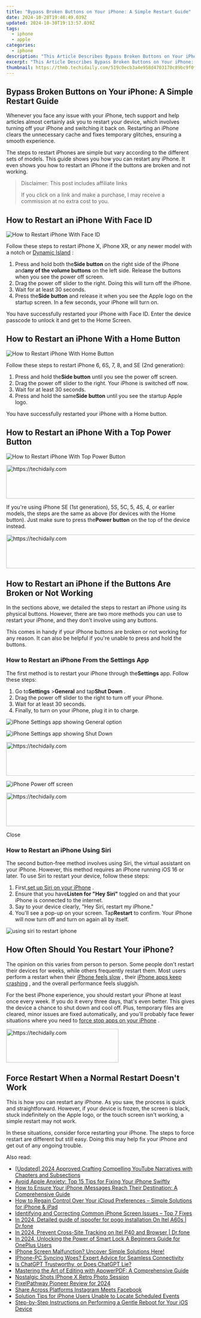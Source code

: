 ```yaml
---
title: "Bypass Broken Buttons on Your iPhone: A Simple Restart Guide"
date: 2024-10-28T19:48:49.039Z
updated: 2024-10-30T19:13:57.039Z
tags:
  - iphone
  - apple
categories:
  - iphone
description: "This Article Describes Bypass Broken Buttons on Your iPhone: A Simple Restart Guide"
excerpt: "This Article Describes Bypass Broken Buttons on Your iPhone: A Simple Restart Guide"
thumbnail: https://thmb.techidaily.com/519c0ecb3a4e958d4703170c89bc9f0f4e206bb0aa2219c94653cd1097dc9a0c.jpg
---
```


## Bypass Broken Buttons on Your iPhone: A Simple Restart Guide

 Whenever you face any issue with your iPhone, tech support and help articles almost certainly ask you to restart your device, which involves turning off your iPhone and switching it back on. Restarting an iPhone clears the unnecessary cache and fixes temporary glitches, ensuring a smooth experience.

 The steps to restart iPhones are simple but vary according to the different sets of models. This guide shows you how you can restart any iPhone. It even shows you how to restart an iPhone if the buttons are broken and not working.

>  Disclaimer: This post includes affiliate links
>
>  If you click on a link and make a purchase, I may receive a commission at no extra cost to you.
>

## How to Restart an iPhone With Face ID

![How to Restart iPhone With Face ID](https://static1.makeuseofimages.com/wordpress/wp-content/uploads/2021/10/how-to-restart-iphone-with-face-id.png)

 Follow these steps to restart iPhone X, iPhone XR, or any newer model with a notch or [Dynamic Island](https://www.makeuseof.com/what-is-dynamic-island/) :

1. Press and hold both the**Side button** on the right side of the iPhone and**any of the volume buttons** on the left side. Release the buttons when you see the power off screen.
2. Drag the power off slider to the right. Doing this will turn off the iPhone.
3. Wait for at least 30 seconds.
4. Press the**Side button** and release it when you see the Apple logo on the startup screen. In a few seconds, your iPhone will turn on.

 You have successfully restarted your iPhone with Face ID. Enter the device passcode to unlock it and get to the Home Screen.

## How to Restart an iPhone With a Home Button

![How to Restart iPhone With Home Button](https://static1.makeuseofimages.com/wordpress/wp-content/uploads/2021/10/how-to-restart-iphone-with-home-button.png)

 Follow these steps to restart iPhone 6, 6S, 7, 8, and SE (2nd generation):

1. Press and hold the**Side button** until you see the power off screen.
2. Drag the power off slider to the right. Your iPhone is switched off now.
3. Wait for at least 30 seconds.
4. Press and hold the same**Side button** until you see the startup Apple logo.

You have successfully restarted your iPhone with a Home button.

## How to Restart an iPhone With a Top Power Button

![How to Restart iPhone With Top Power Button](https://static1.makeuseofimages.com/wordpress/wp-content/uploads/2021/10/how-to-restart-iphone-with-top-power-button.png)

<!-- affiliate ads begin -->
<a href="https://appsumo.8odi.net/c/5597632/2044586/7443" target="_top" id="2044586">
  <img src="//a.impactradius-go.com/display-ad/7443-2044586" border="0" alt="https://techidaily.com" width="728" height="90"/>
</a>
<img height="0" width="0" src="https://appsumo.8odi.net/i/5597632/2044586/7443" style="position:absolute;visibility:hidden;" border="0" />
<!-- affiliate ads end -->

 If you're using iPhone SE (1st generation), 5S, 5C, 5, 4S, 4, or earlier models, the steps are the same as above (for devices with the Home button). Just make sure to press the**Power button** on the top of the device instead.

<!-- affiliate ads begin -->
<a href="https://aligracehair.sjv.io/c/5597632/1948937/19272" target="_top" id="1948937">
  <img src="//a.impactradius-go.com/display-ad/19272-1948937" border="0" alt="https://techidaily.com" width="728" height="90"/>
</a>
<img height="0" width="0" src="https://aligracehair.sjv.io/i/5597632/1948937/19272" style="position:absolute;visibility:hidden;" border="0" />
<!-- affiliate ads end -->

## How to Restart an iPhone if the Buttons Are Broken or Not Working

 In the sections above, we detailed the steps to restart an iPhone using its physical buttons. However, there are two more methods you can use to restart your iPhone, and they don't involve using any buttons.

 This comes in handy if your iPhone buttons are broken or not working for any reason. It can also be helpful if you're unable to press and hold the buttons.

### How to Restart an iPhone From the Settings App

 The first method is to restart your iPhone through the**Settings** app. Follow these steps:

1. Go to**Settings** \>**General** and tap**Shut Down** .
2. Drag the power off slider to the right to turn off your iPhone.
3. Wait for at least 30 seconds.
4. Finally, to turn on your iPhone, plug it in to charge.

![iPhone Settings app showing General option](https://static1.makeuseofimages.com/wordpress/wp-content/uploads/2021/10/iphone-settings-app-showing-general-option.png)

![iPhone Settings app showing Shut Down](https://static1.makeuseofimages.com/wordpress/wp-content/uploads/2021/10/iphone-settings-app-showing-shut-down.png)

<!-- affiliate ads begin -->
<a href="https://unicoeye.pxf.io/c/5597632/2134497/18498" target="_top" id="2134497">
  <img src="//a.impactradius-go.com/display-ad/18498-2134497" border="0" alt="https://techidaily.com" width="728" height="90"/>
</a>
<img height="0" width="0" src="https://unicoeye.pxf.io/i/5597632/2134497/18498" style="position:absolute;visibility:hidden;" border="0" />
<!-- affiliate ads end -->

![iPhone Power off screen](https://static1.makeuseofimages.com/wordpress/wp-content/uploads/2021/10/iphone-power-off-screen.png)

<!-- affiliate ads begin -->
<a href="https://zebaoaffiliateprogram.pxf.io/c/5597632/2137976/21526" target="_top" id="2137976">
  <img src="//a.impactradius-go.com/display-ad/21526-2137976" border="0" alt="https://techidaily.com" width="728" height="90"/>
</a>
<img height="0" width="0" src="https://zebaoaffiliateprogram.pxf.io/i/5597632/2137976/21526" style="position:absolute;visibility:hidden;" border="0" />
<!-- affiliate ads end -->

Close

### How to Restart an iPhone Using Siri

 The second button-free method involves using Siri, the virtual assistant on your iPhone. However, this method requires an iPhone running iOS 16 or later. To use Siri to restart your device, follow these steps:

1. First,[set up Siri on your iPhone](https://www.makeuseof.com/how-to-set-up-and-use-siri-iphone/) .
2. Ensure that you have**Listen for "Hey Siri"** toggled on and that your iPhone is connected to the internet.
3. Say to your device clearly, "Hey Siri, restart my iPhone."
4. You'll see a pop-up on your screen. Tap**Restart** to confirm. Your iPhone will now turn off and turn on again all by itself.

![using siri to restart iphone](https://static1.makeuseofimages.com/wordpress/wp-content/uploads/2023/01/muo-in-article-image-1200px-by-600px-21-ratio-23.jpg)

## How Often Should You Restart Your iPhone?

 The opinion on this varies from person to person. Some people don't restart their devices for weeks, while others frequently restart them. Most users perform a restart when their [iPhone feels slow](https://www.makeuseof.com/how-to-fix-slow-iphone/) , their [iPhone apps keep crashing](https://www.makeuseof.com/tag/iphone-ios-apps-keep-crashing-try-fixes/) , and the overall performance feels sluggish.

 For the best iPhone experience, you should restart your iPhone at least once every week. If you do it every three days, that's even better. This gives the device a chance to shut down and cool off. Plus, temporary files are cleared, minor issues are fixed automatically, and you'll probably face fewer situations where you need to [force stop apps on your iPhone](https://www.makeuseof.com/should-you-force-stop-apps-on-your-phone/) .

<!-- affiliate ads begin -->
<a href="https://aligracehair.sjv.io/c/5597632/1883998/19272" target="_top" id="1883998">
  <img src="//a.impactradius-go.com/display-ad/19272-1883998" border="0" alt="https://techidaily.com" width="300" height="90"/>
</a>
<img height="0" width="0" src="https://aligracehair.sjv.io/i/5597632/1883998/19272" style="position:absolute;visibility:hidden;" border="0" />
<!-- affiliate ads end -->

## Force Restart When a Normal Restart Doesn't Work

 This is how you can restart any iPhone. As you saw, the process is quick and straightforward. However, if your device is frozen, the screen is black, stuck indefinitely on the Apple logo, or the touch screen isn't working, a simple restart may not work.

 In these situations, consider force restarting your iPhone. The steps to force restart are different but still easy. Doing this may help fix your iPhone and get out of any ongoing trouble.

<ins class="adsbygoogle"
     style="display:block"
     data-ad-format="autorelaxed"
     data-ad-client="ca-pub-7571918770474297"
     data-ad-slot="1223367746"></ins>

<ins class="adsbygoogle"
     style="display:block"
     data-ad-client="ca-pub-7571918770474297"
     data-ad-slot="8358498916"
     data-ad-format="auto"
     data-full-width-responsive="true"></ins>

<span class="atpl-alsoreadstyle">Also read:</span>
<div><ul>
<li><a href="https://facebook-record-videos.techidaily.com/updated-2024-approved-crafting-compelling-youtube-narratives-with-chapters-and-subsections/"><u>[Updated] 2024 Approved Crafting Compelling YouTube Narratives with Chapters and Subsections</u></a></li>
<li><a href="https://fox-that.techidaily.com/avoid-apple-anxiety-top-15-tips-for-fixing-your-iphone-swiftly/"><u>Avoid Apple Anxiety: Top 15 Tips for Fixing Your iPhone Swiftly</u></a></li>
<li><a href="https://fox-that.techidaily.com/how-to-ensure-your-iphone-imessages-reach-their-destination-a-comprehensive-guide/"><u>How to Ensure Your iPhone iMessages Reach Their Destination: A Comprehensive Guide</u></a></li>
<li><a href="https://fox-that.techidaily.com/how-to-regain-control-over-your-icloud-preferences-simple-solutions-for-iphone-and-ipad/"><u>How to Regain Control Over Your iCloud Preferences – Simple Solutions for iPhone & iPad</u></a></li>
<li><a href="https://fox-that.techidaily.com/identifying-and-correcting-common-iphone-screen-issues-top-7-fixes/"><u>Identifying and Correcting Common iPhone Screen Issues – Top 7 Fixes</u></a></li>
<li><a href="https://android-pokemon-go.techidaily.com/in-2024-detailed-guide-of-ispoofer-for-pogo-installation-on-itel-a60s-drfone-by-drfone-virtual-android/"><u>In 2024, Detailed guide of ispoofer for pogo installation On Itel A60s | Dr.fone</u></a></li>
<li><a href="https://phone-solutions.techidaily.com/in-2024-prevent-cross-site-tracking-on-itel-p40-and-browser-drfone-by-drfone-virtual-android/"><u>In 2024, Prevent Cross-Site Tracking on Itel P40 and Browser | Dr.fone</u></a></li>
<li><a href="https://easy-unlock-android.techidaily.com/in-2024-unlocking-the-power-of-smart-lock-a-beginners-guide-for-oneplus-users-by-drfone-android/"><u>In 2024, Unlocking the Power of Smart Lock A Beginners Guide for OnePlus Users</u></a></li>
<li><a href="https://fox-that.techidaily.com/1721466151514-iphone-screen-malfunction-uncover-simple-solutions-here/"><u>IPhone Screen Malfunction? Uncover Simple Solutions Here!</u></a></li>
<li><a href="https://fox-that.techidaily.com/iphone-pc-syncing-woes-expert-advice-for-seamless-connectivity/"><u>IPhone-PC Syncing Woes? Expert Advice for Seamless Connectivity</u></a></li>
<li><a href="https://tech-savvy.techidaily.com/is-chatgpt-trustworthy-or-does-chatgpt-lie/"><u>Is ChatGPT Trustworthy, or Does ChatGPT Lie?</u></a></li>
<li><a href="https://win-updates.techidaily.com/mastering-the-art-of-editing-with-apowerpdf-a-comprehensive-guide/"><u>Mastering the Art of Editing with ApowerPDF: A Comprehensive Guide</u></a></li>
<li><a href="https://extra-tips.techidaily.com/nostalgic-shots-iphone-x-retro-photo-session/"><u>Nostalgic Shots IPhone X Retro Photo Session</u></a></li>
<li><a href="https://screen-capture.techidaily.com/pixelpathway-pioneer-review-for-2024/"><u>PixelPathway Pioneer Review for 2024</u></a></li>
<li><a href="https://instagram-video-recordings.techidaily.com/share-across-platforms-instagram-meets-facebook/"><u>Share Across Platforms Instagram Meets Facebook</u></a></li>
<li><a href="https://fox-that.techidaily.com/solution-tips-for-iphone-users-unable-to-locate-scheduled-events/"><u>Solution Tips for iPhone Users Unable to Locate Scheduled Events</u></a></li>
<li><a href="https://fox-that.techidaily.com/step-by-step-instructions-on-performing-a-gentle-reboot-for-your-ios-device/"><u>Step-by-Step Instructions on Performing a Gentle Reboot for Your iOS Device</u></a></li>
</ul></div>

